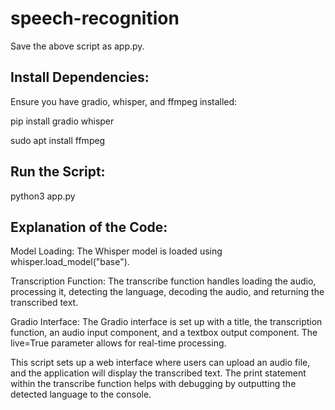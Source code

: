 # speech-recognition

Save the above script as app.py.

## Install Dependencies:

Ensure you have gradio, whisper, and ffmpeg installed:

pip install gradio whisper

sudo apt install ffmpeg


## Run the Script:

python3 app.py


## Explanation of the Code:

Model Loading: The Whisper model is loaded using whisper.load_model("base").

Transcription Function: The transcribe function handles loading the audio, processing it, detecting the language, decoding the audio, and returning the transcribed text.

Gradio Interface: The Gradio interface is set up with a title, the transcription function, an audio input component, and a textbox output component. The live=True parameter allows for real-time processing.

This script sets up a web interface where users can upload an audio file, and the application will display the transcribed text. The print statement within the transcribe function helps with debugging by outputting the detected language to the console.

